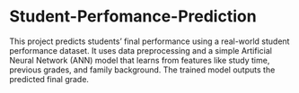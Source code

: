 # Student-Perfomance-Prediction
This project predicts students’ final performance using a real-world student performance dataset. It uses data preprocessing and a simple Artificial Neural Network (ANN) model that learns from features like study time, previous grades, and family background. The trained model outputs the predicted final grade.
